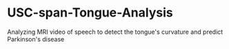 # USC-span-Tongue-Analysis
Analyzing MRI video of speech to detect the tongue's curvature and predict Parkinson's disease
